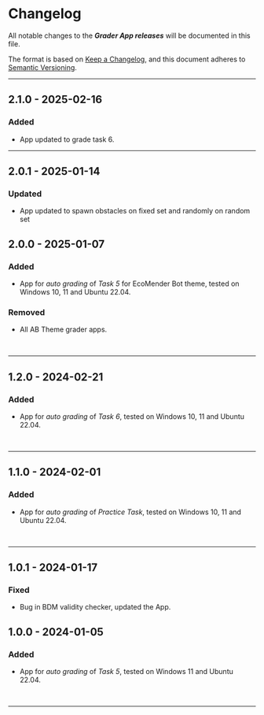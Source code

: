 # Changelog

All notable changes to the ***Grader App releases*** will be documented in this file.

The format is based on [Keep a Changelog](https://keepachangelog.com/en/1.0.0/), and this document adheres to [Semantic Versioning](https://semver.org/spec/v2.0.0.html).

---

## 2.1.0 - 2025-02-16

### Added

- App updated to grade task 6.

---

## 2.0.1 - 2025-01-14

### Updated

- App updated to spawn obstacles on fixed set and randomly on random set

## 2.0.0 - 2025-01-07

### Added

- App for *auto grading* of *Task 5* for EcoMender Bot theme, tested on Windows 10, 11 and Ubuntu 22.04.

### Removed

- All AB Theme grader apps.

<br />

---

## 1.2.0 - 2024-02-21

### Added

- App for *auto grading* of *Task 6*, tested on Windows 10, 11 and Ubuntu 22.04.

<br />

---

## 1.1.0 - 2024-02-01

### Added

- App for *auto grading* of *Practice Task*, tested on Windows 10, 11 and Ubuntu 22.04.

<br />

---

## 1.0.1 - 2024-01-17

### Fixed

- Bug in BDM validity checker, updated the App.

## 1.0.0 - 2024-01-05

### Added

- App for *auto grading* of *Task 5*, tested on Windows 11 and Ubuntu 22.04.

<br />

---
